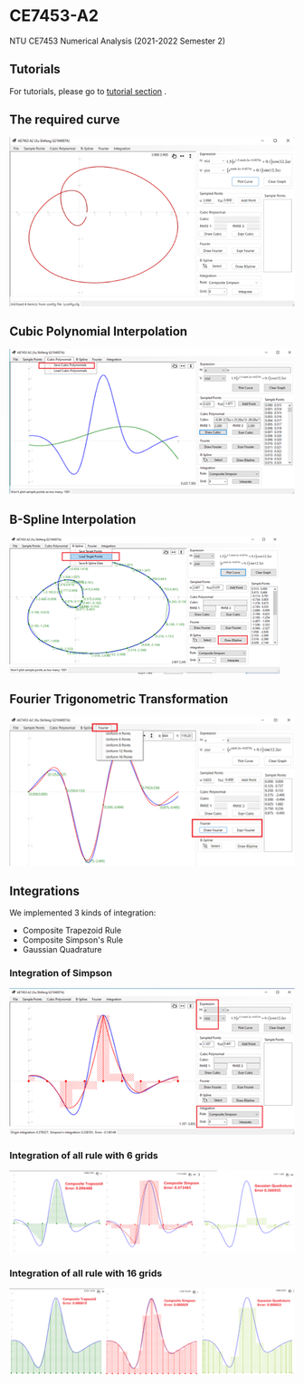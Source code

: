 # CE7453-A2
NTU CE7453 Numerical Analysis (2021-2022 Semester 2)

## Tutorials
For tutorials, please go to [tutorial section](./tutorial) .

## The required curve

![](./images/x-y-curve.png)

## Cubic Polynomial Interpolation

![](./images/cubic-polynomial.png)

## B-Spline Interpolation

![](./images/bspline.png)

## Fourier Trigonometric Transformation

![](./images/fourier-interpolation.png)

## Integrations
We implemented 3 kinds of integration:
* Composite Trapezoid Rule
* Composite Simpson's Rule
* Gaussian Quadrature

### Integration of Simpson

![](./images/intgr-simpson.png)

### Integration of all rule with 6 grids

![](./images/intgr-grid6-all.png)

### Integration of all rule with 16 grids

![](./images/intgr-grid16-all.png)
